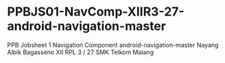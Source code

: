 # PPBJS01-NavComp-XIIR3-27-android-navigation-master


PPB Jobsheet 1 Navigation Component 
android-navigation-master
Nayang Albik Bagasseno 
XII RPL 3 / 27
SMK Telkom Malang

